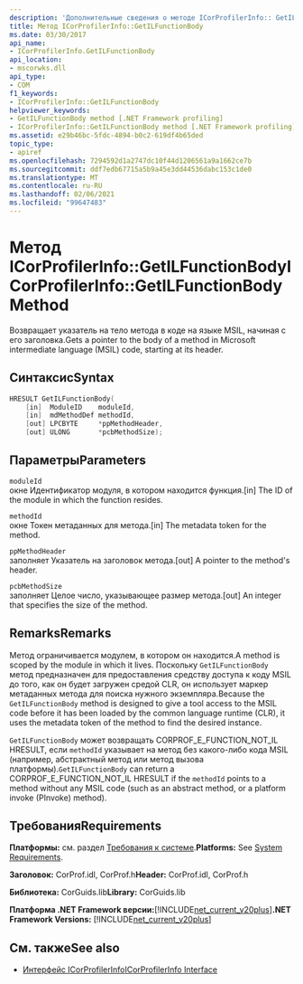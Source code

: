 ```yaml
---
description: 'Дополнительные сведения о методе ICorProfilerInfo:: GetILFunctionBody'
title: Метод ICorProfilerInfo::GetILFunctionBody
ms.date: 03/30/2017
api_name:
- ICorProfilerInfo.GetILFunctionBody
api_location:
- mscorwks.dll
api_type:
- COM
f1_keywords:
- ICorProfilerInfo::GetILFunctionBody
helpviewer_keywords:
- GetILFunctionBody method [.NET Framework profiling]
- ICorProfilerInfo::GetILFunctionBody method [.NET Framework profiling]
ms.assetid: e29b46bc-5fdc-4894-b0c2-619df4b65ded
topic_type:
- apiref
ms.openlocfilehash: 7294592d1a2747dc10f44d1206561a9a1662ce7b
ms.sourcegitcommit: ddf7edb67715a5b9a45e3dd44536dabc153c1de0
ms.translationtype: MT
ms.contentlocale: ru-RU
ms.lasthandoff: 02/06/2021
ms.locfileid: "99647483"
---
```

# <a name="icorprofilerinfogetilfunctionbody-method"></a><span data-ttu-id="8461a-103">Метод ICorProfilerInfo::GetILFunctionBody</span><span class="sxs-lookup"><span data-stu-id="8461a-103">ICorProfilerInfo::GetILFunctionBody Method</span></span>

<span data-ttu-id="8461a-104">Возвращает указатель на тело метода в коде на языке MSIL, начиная с его заголовка.</span><span class="sxs-lookup"><span data-stu-id="8461a-104">Gets a pointer to the body of a method in Microsoft intermediate language (MSIL) code, starting at its header.</span></span>  
  
## <a name="syntax"></a><span data-ttu-id="8461a-105">Синтаксис</span><span class="sxs-lookup"><span data-stu-id="8461a-105">Syntax</span></span>  
  
```cpp  
HRESULT GetILFunctionBody(  
    [in]  ModuleID    moduleId,  
    [in]  mdMethodDef methodId,  
    [out] LPCBYTE     *ppMethodHeader,  
    [out] ULONG       *pcbMethodSize);  
```  
  
## <a name="parameters"></a><span data-ttu-id="8461a-106">Параметры</span><span class="sxs-lookup"><span data-stu-id="8461a-106">Parameters</span></span>  

 `moduleId`  
 <span data-ttu-id="8461a-107">окне Идентификатор модуля, в котором находится функция.</span><span class="sxs-lookup"><span data-stu-id="8461a-107">[in] The ID of the module in which the function resides.</span></span>  
  
 `methodId`  
 <span data-ttu-id="8461a-108">окне Токен метаданных для метода.</span><span class="sxs-lookup"><span data-stu-id="8461a-108">[in] The metadata token for the method.</span></span>  
  
 `ppMethodHeader`  
 <span data-ttu-id="8461a-109">заполняет Указатель на заголовок метода.</span><span class="sxs-lookup"><span data-stu-id="8461a-109">[out] A pointer to the method's header.</span></span>  
  
 `pcbMethodSize`  
 <span data-ttu-id="8461a-110">заполняет Целое число, указывающее размер метода.</span><span class="sxs-lookup"><span data-stu-id="8461a-110">[out] An integer that specifies the size of the method.</span></span>  
  
## <a name="remarks"></a><span data-ttu-id="8461a-111">Remarks</span><span class="sxs-lookup"><span data-stu-id="8461a-111">Remarks</span></span>  

 <span data-ttu-id="8461a-112">Метод ограничивается модулем, в котором он находится.</span><span class="sxs-lookup"><span data-stu-id="8461a-112">A method is scoped by the module in which it lives.</span></span> <span data-ttu-id="8461a-113">Поскольку `GetILFunctionBody` метод предназначен для предоставления средству доступа к коду MSIL до того, как он будет загружен средой CLR, он использует маркер метаданных метода для поиска нужного экземпляра.</span><span class="sxs-lookup"><span data-stu-id="8461a-113">Because the `GetILFunctionBody` method is designed to give a tool access to the MSIL code before it has been loaded by the common language runtime (CLR), it uses the metadata token of the method to find the desired instance.</span></span>  
  
 <span data-ttu-id="8461a-114">`GetILFunctionBody` может возвращать CORPROF_E_FUNCTION_NOT_IL HRESULT, если `methodId` указывает на метод без какого-либо кода MSIL (например, абстрактный метод или метод вызова платформы).</span><span class="sxs-lookup"><span data-stu-id="8461a-114">`GetILFunctionBody` can return a CORPROF_E_FUNCTION_NOT_IL HRESULT if the `methodId` points to a method without any MSIL code (such as an abstract method, or a platform invoke (PInvoke) method).</span></span>  
  
## <a name="requirements"></a><span data-ttu-id="8461a-115">Требования</span><span class="sxs-lookup"><span data-stu-id="8461a-115">Requirements</span></span>  

 <span data-ttu-id="8461a-116">**Платформы:** см. раздел [Требования к системе](../../get-started/system-requirements.md).</span><span class="sxs-lookup"><span data-stu-id="8461a-116">**Platforms:** See [System Requirements](../../get-started/system-requirements.md).</span></span>  
  
 <span data-ttu-id="8461a-117">**Заголовок:** CorProf.idl, CorProf.h</span><span class="sxs-lookup"><span data-stu-id="8461a-117">**Header:** CorProf.idl, CorProf.h</span></span>  
  
 <span data-ttu-id="8461a-118">**Библиотека:** CorGuids.lib</span><span class="sxs-lookup"><span data-stu-id="8461a-118">**Library:** CorGuids.lib</span></span>  
  
 <span data-ttu-id="8461a-119">**Платформа .NET Framework версии:**[!INCLUDE[net_current_v20plus](../../../../includes/net-current-v20plus-md.md)]</span><span class="sxs-lookup"><span data-stu-id="8461a-119">**.NET Framework Versions:** [!INCLUDE[net_current_v20plus](../../../../includes/net-current-v20plus-md.md)]</span></span>  
  
## <a name="see-also"></a><span data-ttu-id="8461a-120">См. также</span><span class="sxs-lookup"><span data-stu-id="8461a-120">See also</span></span>

- [<span data-ttu-id="8461a-121">Интерфейс ICorProfilerInfo</span><span class="sxs-lookup"><span data-stu-id="8461a-121">ICorProfilerInfo Interface</span></span>](icorprofilerinfo-interface.md)

